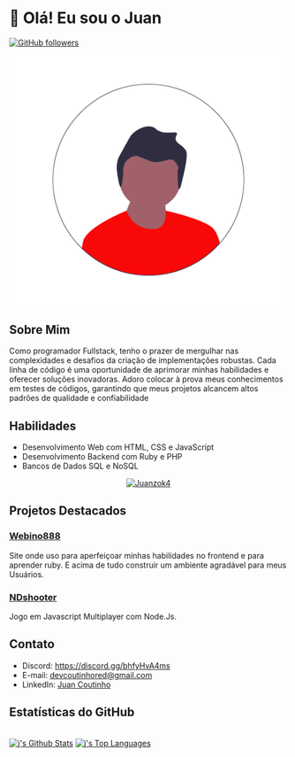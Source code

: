 # 👋 Olá! Eu sou o Juan


[![GitHub followers](https://img.shields.io/github/followers/DevJuanzok4?label=Follow&style=social)](https://github.com/DevJuanzok4)

<div style="text-align: center;">
  <img  src="picture.png" alt="Texto alternativo">
</div>



## Sobre Mim

Como programador Fullstack, tenho o prazer de mergulhar nas complexidades e desafios da criação de implementações robustas. Cada linha de código é uma oportunidade de aprimorar minhas habilidades e oferecer soluções inovadoras. Adoro colocar à prova meus conhecimentos em testes de códigos, garantindo que meus projetos alcancem altos padrões de qualidade e confiabilidade

## Habilidades

- Desenvolvimento Web com HTML, CSS e JavaScript
- Desenvolvimento Backend com Ruby e PHP
- Bancos de Dados SQL e NoSQL

  
<p align="center">
    <a href="https://github.com/DevJuanzok4/github-readme-streak-stats">
        <img title="🔥 Get streak stats for your profile at git.io/streak-stats" alt="Juanzok4" src="https://github-readme-streak-stats.herokuapp.com/?user=DevJuanzok4&theme=neon"/>
    </a>
</p>

## Projetos Destacados

### [Webino888](https://github.com/DevJuanzok4/Site-Projeto-Webino888.Bet)

Site onde uso para aperfeiçoar minhas habilidades no frontend e para aprender ruby.
E acima de tudo construir um ambiente agradável para meus Usuários.

### [NDshooter](https://github.com/DevJuanzok4/NDshooter-Multiplayer-Game)

Jogo em Javascript Multiplayer com Node.Js.


## Contato

- Discord: https://discord.gg/bhfyHvA4ms
- E-mail: devcoutinhored@gmail.com
- LinkedIn: [Juan Coutinho](https://www.linkedin.com/in/juancoutinho/)


## Estatísticas do GitHub



  <br/>
    <a href="https://github.com/DevJuanzok4/github-readme-stats"><img alt="j's Github Stats" src="https://github-readme-stats.vercel.app/api?username=DevJuanzok4&show_icons=true&count_private=true&theme=neon" /></a>
   <a href="https://github.com/DevJuanzok4/github-readme-stats"><img alt="j's Top Languages" src="https://github-readme-stats.vercel.app/api/top-langs/?username=DevJuanzok4&langs_count=8&count_private=true&layout=compact&theme=neon" /></a>
  <br/>
 


<br/>

